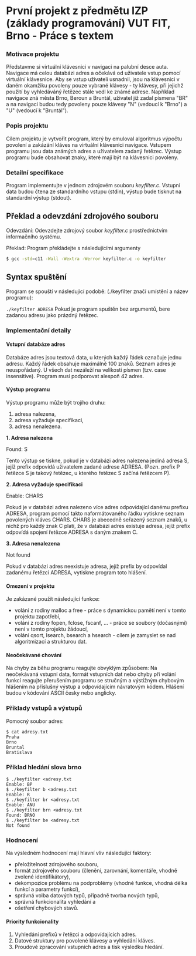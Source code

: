 # První projekt z předmětu IZP (základy programování) VUT FIT, Brno - Práce s textem

### Motivace projektu
Představme si virtuální klávesnici v navigaci na palubní desce auta. Navigace má celou databázi adres a očekává od uživatele vstup pomocí virtuální klávesnice. Aby se vstup uživateli usnadnil, jsou na klávesnici v daném okamžiku povoleny pouze vybrané klávesy - ty klávesy, při jejichž použití by vyhledáváný řetězec stále vedl ke známé adrese. Například navigace zná města Brno, Beroun a Bruntál, uživatel již zadal písmena "BR" a na navigaci budou tedy povoleny pouze klávesy "N" (vedoucí k "Brno") a "U" (vedoucí k "Bruntál").

### Popis projektu
Cílem projektu je vytvořit program, který by emuloval algoritmus výpočtu povolení a zakázání kláves na virtuální klávesnici navigace. Vstupem programu jsou data známých adres a uživatelem zadaný řetězec. Výstup programu bude obsahovat znaky, které mají být na klávesnici povoleny.

### Detailní specifikace
Program implementujte v jednom zdrojovém souboru *keyfilter.c*. Vstupní data budou čtena ze standardního vstupu (stdin), výstup bude tisknut na standardní výstup (stdout).

## Překlad a odevzdání zdrojového souboru
Odevzdání: Odevzdejte zdrojový soubor *keyfilter.c* prostřednictvím informačního systému.

Překlad: Program překládejte s následujícími argumenty
```sh
$ gcc -std=c11 -Wall -Wextra -Werror keyfilter.c -o keyfilter
```

## Syntax spuštění
Program se spouští v následující podobě: (./keyfilter značí umístění a název programu):

`./keyfilter ADRESA`
Pokud je program spuštěn bez argumentů, bere zadanou adresu jako prázdný řetězec.

### Implementační detaily
#### Vstupní databáze adres
Databáze adres jsou textová data, u kterých každý řádek označuje jednu adresu. Každý řádek obsahuje maximálně 100 znaků. Seznam adres je neuspořádaný. U všech dat nezáleží na velikosti písmen (tzv. case insensitive). Program musí podporovat alespoň 42 adres.

#### Výstup programu
Výstup programu může být trojího druhu:

1. adresa nalezena,
2. adresa vyžaduje specifikaci,
3. adresa nenalezena.


**1. Adresa nalezena**

Found: S

Tento výstup se tiskne, pokud je v databázi adres nalezena jediná adresa S, jejíž prefix odpovídá uživatelem zadané adrese ADRESA. (Pozn. prefix P řetězce S je takový řetězec, u kterého řetězec S začíná řetězcem P).

**2. Adresa vyžaduje specifikaci**

Enable: CHARS

Pokud je v databázi adres nalezeno více adres odpovídající danému prefixu ADRESA, program pomocí takto naformátovaného řádku vytiskne seznam povolených kláves CHARS. CHARS je abecedně seřazený seznam znaků, u nichž pro každý znak C platí, že v databázi adres existuje adresa, jejíž prefix odpovídá spojení řetězce ADRESA s daným znakem C.

**3. Adresa nenalezena**

Not found

Pokud v databázi adres neexistuje adresa, jejíž prefix by odpovídal zadanému řetězci ADRESA, vytiskne program toto hlášení.

#### Omezení v projektu
Je zakázané použít následující funkce:

- volání z rodiny malloc a free - práce s dynamickou pamětí není v tomto projektu zapotřebí,
- volání z rodiny fopen, fclose, fscanf, ... - práce se soubory (dočasnými) není v tomto projektu žádoucí,
- volání qsort, lsearch, bsearch a hsearch - cílem je zamyslet se nad algoritmizací a strukturou dat.

#### Neočekávané chování
Na chyby za běhu programu reagujte obvyklým způsobem: Na neočekávaná vstupní data, formát vstupních dat nebo chyby při volání funkcí reagujte přerušením programu se stručným a výstižným chybovým hlášením na příslušný výstup a odpovídajícím návratovým kódem. Hlášení budou v kódování ASCII česky nebo anglicky.

### Příklady vstupů a výstupů
Pomocný soubor adres:
```
$ cat adresy.txt
Praha
Brno
Bruntal
Bratislava
```

### Příklad hledání slova brno
```
$ ./keyfilter <adresy.txt
Enable: BP
$ ./keyfilter b <adresy.txt
Enable: R
$ ./keyfilter br <adresy.txt
Enable: ANU
$ ./keyfilter brn <adresy.txt
Found: BRNO
$ ./keyfilter be <adresy.txt
Not found
```
### Hodnocení
Na výsledném hodnocení mají hlavní vliv následující faktory:
- přeložitelnost zdrojového souboru,
- formát zdrojového souboru (členění, zarovnání, komentáře, vhodně zvolené identifikátory),
- dekompozice problému na podproblémy (vhodné funkce, vhodná délka funkcí a parametry funkcí),
- správná volba datových typů, případně tvorba nových typů,
- správná funkcionalita vyhledání a
- ošetření chybových stavů.

#### Priority funkcionality
1. Vyhledání prefixů v řetězci a odpovídajících adres.
2. Datové struktury pro povolené klávesy a vyhledání kláves.
3. Proudové zpracování vstupních adres a tisk výsledku hledání.
